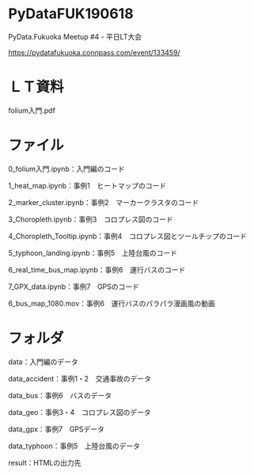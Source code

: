 # PyDataFUK190618
PyData.Fukuoka Meetup #4 - 平日LT大会

https://pydatafukuoka.connpass.com/event/133459/

# ＬＴ資料
folium入門.pdf

# ファイル
0_folium入門.ipynb：入門編のコード

1_heat_map.ipynb：事例1　ヒートマップのコード

2_marker_cluster.ipynb：事例2　マーカークラスタのコード

3_Choropleth.ipynb：事例3　コロプレス図のコード

4_Choropleth_Tooltip.ipynb：事例4　コロプレス図とツールチップのコード

5_typhoon_landing.ipynb：事例5　上陸台風のコード

6_real_time_bus_map.ipynb：事例6　運行バスのコード

7_GPX_data.ipynb：事例7　GPSのコード

6_bus_map_1080.mov：事例6　運行バスのパラパラ漫画風の動画

# フォルダ
data：入門編のデータ

data_accident：事例1・2　交通事故のデータ

data_bus：事例6　バスのデータ

data_geo：事例3・4　コロプレス図のデータ

data_gpx：事例7　GPSデータ

data_typhoon：事例5　上陸台風のデータ

result：HTMLの出力先
